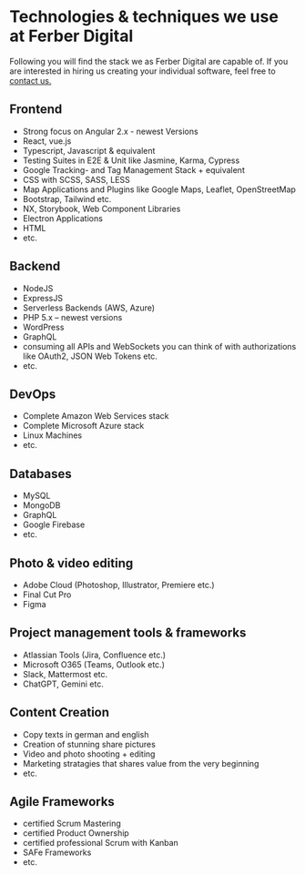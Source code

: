 # Technologies & techniques we use at Ferber Digital

Following you will find the stack we as Ferber Digital are capable of. If you are interested in hiring us creating your individual software, feel free to [contact us.](mailto:hello@ferber.digital)

## Frontend

- Strong focus on Angular 2.x - newest Versions
- React, vue.js
- Typescript, Javascript & equivalent
- Testing Suites in E2E & Unit like Jasmine, Karma, Cypress
- Google Tracking- and Tag Management Stack + equivalent
- CSS with SCSS, SASS, LESS
- Map Applications and Plugins like Google Maps, Leaflet, OpenStreetMap
- Bootstrap, Tailwind etc.
- NX, Storybook, Web Component Libraries
- Electron Applications
- HTML
- etc.

## Backend

- NodeJS
- ExpressJS
- Serverless Backends (AWS, Azure)
- PHP 5.x – newest versions
- WordPress
- GraphQL
- consuming all APIs and WebSockets you can think of with authorizations like OAuth2, JSON Web Tokens etc.
- etc.

## DevOps

- Complete Amazon Web Services stack
- Complete Microsoft Azure stack
- Linux Machines
- etc.

## Databases

- MySQL
- MongoDB
- GraphQL
- Google Firebase
- etc.

## Photo & video editing

- Adobe Cloud (Photoshop, Illustrator, Premiere etc.)
- Final Cut Pro
- Figma

## Project management tools & frameworks
- Atlassian Tools (Jira, Confluence etc.)
- Microsoft O365 (Teams, Outlook etc.)
- Slack, Mattermost etc.
- ChatGPT, Gemini etc.

## Content Creation

- Copy texts in german and english
- Creation of stunning share pictures
- Video and photo shooting + editing
- Marketing stratagies that shares value from the very beginning
- etc.

## Agile Frameworks

- certified Scrum Mastering
- certified Product Ownership
- certified professional Scrum with Kanban
- SAFe Frameworks
- etc.
